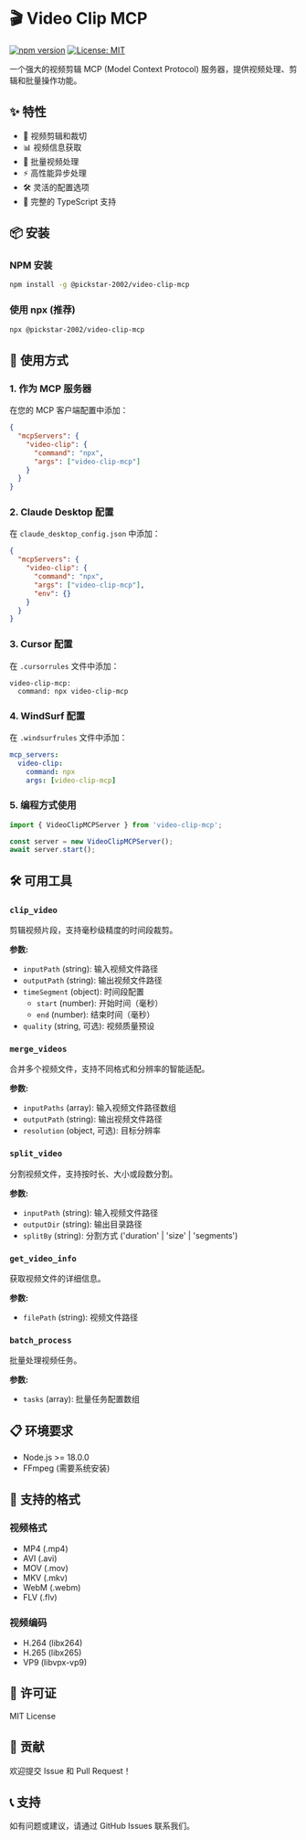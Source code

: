 # 🎬 Video Clip MCP

[![npm version](https://badge.fury.io/js/@pickstar-2002%2Fvideo-clip-mcp.svg)](https://badge.fury.io/js/@pickstar-2002%2Fvideo-clip-mcp)
[![License: MIT](https://img.shields.io/badge/License-MIT-yellow.svg)](https://opensource.org/licenses/MIT)

一个强大的视频剪辑 MCP (Model Context Protocol) 服务器，提供视频处理、剪辑和批量操作功能。

## ✨ 特性

- 🎥 视频剪辑和裁切
- 📊 视频信息获取
- 🔄 批量视频处理
- ⚡ 高性能异步处理
- 🛠️ 灵活的配置选项
- 📝 完整的 TypeScript 支持

## 📦 安装

### NPM 安装
```bash
npm install -g @pickstar-2002/video-clip-mcp
```

### 使用 npx (推荐)
```bash
npx @pickstar-2002/video-clip-mcp
```

## 🚀 使用方式

### 1. 作为 MCP 服务器

在您的 MCP 客户端配置中添加：

```json
{
  "mcpServers": {
    "video-clip": {
      "command": "npx",
      "args": ["video-clip-mcp"]
    }
  }
}
```

### 2. Claude Desktop 配置

在 `claude_desktop_config.json` 中添加：

```json
{
  "mcpServers": {
    "video-clip": {
      "command": "npx",
      "args": ["video-clip-mcp"],
      "env": {}
    }
  }
}
```

### 3. Cursor 配置

在 `.cursorrules` 文件中添加：

```
video-clip-mcp:
  command: npx video-clip-mcp
```

### 4. WindSurf 配置

在 `.windsurfrules` 文件中添加：

```yaml
mcp_servers:
  video-clip:
    command: npx
    args: [video-clip-mcp]
```

### 5. 编程方式使用

```typescript
import { VideoClipMCPServer } from 'video-clip-mcp';

const server = new VideoClipMCPServer();
await server.start();
```

## 🛠️ 可用工具

### `clip_video`
剪辑视频片段，支持毫秒级精度的时间段裁剪。

**参数:**
- `inputPath` (string): 输入视频文件路径
- `outputPath` (string): 输出视频文件路径
- `timeSegment` (object): 时间段配置
  - `start` (number): 开始时间（毫秒）
  - `end` (number): 结束时间（毫秒）
- `quality` (string, 可选): 视频质量预设

### `merge_videos`
合并多个视频文件，支持不同格式和分辨率的智能适配。

**参数:**
- `inputPaths` (array): 输入视频文件路径数组
- `outputPath` (string): 输出视频文件路径
- `resolution` (object, 可选): 目标分辨率

### `split_video`
分割视频文件，支持按时长、大小或段数分割。

**参数:**
- `inputPath` (string): 输入视频文件路径
- `outputDir` (string): 输出目录路径
- `splitBy` (string): 分割方式 ('duration' | 'size' | 'segments')

### `get_video_info`
获取视频文件的详细信息。

**参数:**
- `filePath` (string): 视频文件路径

### `batch_process`
批量处理视频任务。

**参数:**
- `tasks` (array): 批量任务配置数组

## 📋 环境要求

- Node.js >= 18.0.0
- FFmpeg (需要系统安装)

## 🎯 支持的格式

### 视频格式
- MP4 (.mp4)
- AVI (.avi)
- MOV (.mov)
- MKV (.mkv)
- WebM (.webm)
- FLV (.flv)

### 视频编码
- H.264 (libx264)
- H.265 (libx265)
- VP9 (libvpx-vp9)

## 📄 许可证

MIT License

## 🤝 贡献

欢迎提交 Issue 和 Pull Request！

## 📞 支持

如有问题或建议，请通过 GitHub Issues 联系我们。